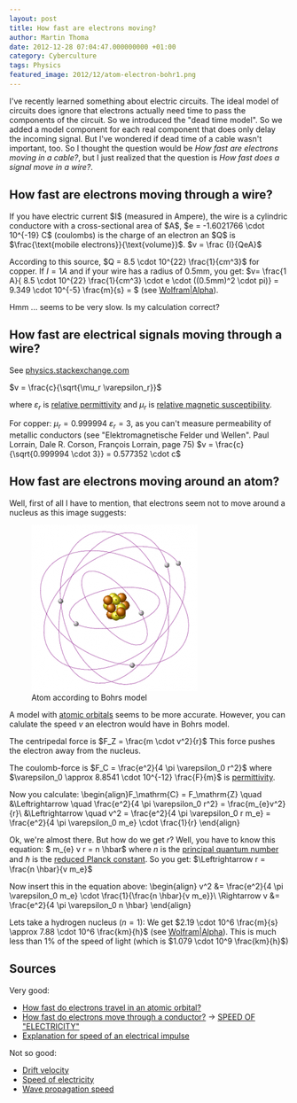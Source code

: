 ```yaml
---
layout: post
title: How fast are electrons moving?
author: Martin Thoma
date: 2012-12-28 07:04:47.000000000 +01:00
category: Cyberculture
tags: Physics
featured_image: 2012/12/atom-electron-bohr1.png
---
```

I've recently learned something about electric circuits. The ideal model of circuits does ignore that electrons actually need time to pass the components of the circuit. So we introduced the "dead time model". So we added a model component for each real component that does only delay the incoming signal. But I've wondered if dead time of a cable wasn't important, too. So I thought the question would be <em>How fast are electrons moving in a cable?</em>, but I just realized that the question is <em>How fast does a signal move in a wire?</em>.

<h2>How fast are electrons moving through a wire?</h2>
If you have electric current $I$ (measured in Ampere), the wire is a cylindric conductore with a cross-sectional area of $A$, $e = -1.6021766 \cdot 10^{-19} C$  (coulombs) is the charge of an electron an $Q$ is $\frac{\text{mobile electrons}}{\text{volume}}$.
$v = \frac {I}{QeA}$

According to this source, $Q = 8.5 \cdot 10^{22} \frac{1}{cm^3}$ for copper. If $I=1 A$ and if your wire has a radius of 0.5mm, you get:
$v= \frac{1 A}{ 8.5 \cdot 10^{22} \frac{1}{cm^3} \cdot e \cdot ((0.5mm)^2 \cdot pi)} = 9.349 \cdot 10^{-5} \frac{m}{s} = $ (see <a href="http://www.wolframalpha.com/input/?i=%281+A%29%2F%288.5+*+10%5E%2822%29%2F%28cm%5E3%29+*+%28charge+of+an+electron%29+*+%28%280.5mm%29%5E2+*+pi%29%29">Wolfram|Alpha</a>).

Hmm ... seems to be very slow. Is my calculation correct?

<h2>How fast are electrical signals moving through a wire?</h2>
See <a href="http://physics.stackexchange.com/a/47635/7197">physics.stackexchange.com</a>


$v = \frac{c}{\sqrt{\mu_r \varepsilon_r}}$

where $\varepsilon_r$ is <a href="http://en.wikipedia.org/wiki/Relative_permittivity">relative permittivity</a> and $\mu_r$ is <a href="http://en.wikipedia.org/wiki/Permeability_(electromagnetism)#Relative_permeability">relative magnetic susceptibility</a>.

For copper:
$\mu_r = 0.999994$
$\varepsilon_r = 3$, as you can't measure permeability of metallic conductors (see "Elektromagnetische Felder und Wellen". Paul Lorrain, Dale R. Corson, Fran&ccedil;ois Lorrain, page 75)
$v = \frac{c}{\sqrt{0.999994 \cdot 3}} = 0.577352 \cdot c$

<h2>How fast are electrons moving around an atom?</h2>
Well, first of all I have to mention, that electrons seem not to move around a nucleus as this image suggests:

<figure class="aligncenter">
            <a href="../images/2012/12/atom-electron-bohr-300x300.png"><img src="../images/2012/12/atom-electron-bohr-300x300.png" alt="Atom according to Bohrs model" style="max-width:300px;max-height:300px" class="size-medium wp-image-52041"/></a>
            <figcaption class="text-center">Atom according to Bohrs model</figcaption>
        </figure>

A model with <a href="http://en.wikipedia.org/wiki/Atomic_orbital">atomic orbitals</a> seems to be more accurate. However, you can calulate the speed $v$ an electron would have in Bohrs model.

The centripedal force is
$F_Z = \frac{m \cdot v^2}{r}$
This force pushes the electron away from the nucleus.

The coulomb-force is
$F_C = \frac{e^2}{4 \pi \varepsilon_0 r^2}$
where $\varepsilon_0 \approx 8.8541 \cdot 10^{-12} \frac{F}{m}$ is <a href="http://en.wikipedia.org/wiki/Permittivity">permittivity</a>.

Now you calculate:
\begin{align}F_\mathrm{C} = F_\mathrm{Z} \quad
  &\Leftrightarrow \quad \frac{e^2}{4 \pi \varepsilon_0 r^2} = \frac{m_{e}v^2}{r}\\
  &\Leftrightarrow \quad v^2 = \frac{e^2}{4 \pi \varepsilon_0 r m_e} = \frac{e^2}{4 \pi \varepsilon_0 m_e} \cdot \frac{1}{r}
\end{align}

Ok, we're almost there. But how do we get $r$? Well, you have to know this equation:
$ m_{e} v r = n \hbar$
where $n$ is the <a href="http://en.wikipedia.org/wiki/Principal_quantum_number">principal quantum number</a> and $\hbar$ is the <a href="http://en.wikipedia.org/wiki/Planck_constant">reduced Planck constant</a>.
So you get:
$\Leftrightarrow r = \frac{n \hbar}{v m_e}$

Now insert this in the equation above:
\begin{align}
v^2 &=  \frac{e^2}{4 \pi \varepsilon_0 m_e} \cdot \frac{1}{\frac{n \hbar}{v m_e}}\\
\Rightarrow v &= \frac{e^2}{4 \pi \varepsilon_0 n \hbar}
\end{align}

Lets take a hydrogen nucleus ($n=1$):
We get $2.19 \cdot 10^6 \frac{m}{s} \approx 7.88 \cdot 10^6 \frac{km}{h}$ (see <a href="http://www.wolframalpha.com/input/?i=%28charge+of+electron%29%5E2%2F%284+pi+epsilon_0+h+bar%29">Wolfram|Alpha</a>).
This is much less than 1% of the speed of light (which is $1.079 \cdot 10^9 \frac{km}{h}$)

<h2>Sources</h2>
Very good:
<ul>
  <li><a href="http://physics.stackexchange.com/q/20187/7197">How fast do electrons travel in an atomic orbital?</a></li>
  <li><a href="http://physics.stackexchange.com/q/6177/7197">How fast do electrons move through a conductor?</a> &rarr; <a href="http://amasci.com/miscon/speed.html">SPEED OF "ELECTRICITY"</a></li>
  <li><a href="http://physics.stackexchange.com/q/15704/7197">Explanation for speed of an electrical impulse</a></li>
</ul>

Not so good:
<ul>
  <li><a href="http://en.wikipedia.org/wiki/Drift_velocity">Drift velocity</a></li>
  <li><a href="http://en.wikipedia.org/wiki/Speed_of_electricity">Speed of electricity</a></li>
  <li><a href="http://en.wikipedia.org/wiki/Wave_propagation_speed">Wave propagation speed</a></li>
</ul>
